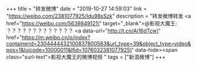 +++
title = "转发微博"
date = "2019-10-27 14:59:03"
link = "https://weibo.com/2381077925/Idu98sSzk"
description = "转发微博转发 <a href=\"https://weibo.com/5639849121\" target=\"_blank\">@影视大魔王</a>: ？？？？？？？？？？？？？  <a data-url=\"http://t.cn/Ai16dTcw\" href=\"https://m.weibo.cn/p/index?containerid=2304444432100837800563&url_type=39&object_type=video&pos=1&luicode=10000011&lfid=1076032381077925\" data-hide><span class=\"surl-text\">影视大魔王的微博视频</span></a> "
tags = ["新浪微博"]
+++

